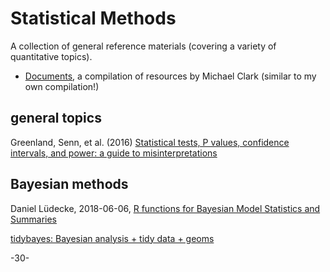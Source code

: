 # Statistical Methods

A collection of general reference materials (covering a variety of quantitative topics).

* [Documents](http://m-clark.github.io/documents/), a compilation of resources by Michael Clark (similar to my own compilation!)


## general topics

Greenland, Senn, et al. (2016) [Statistical tests, P values, confidence intervals, and power: a guide to misinterpretations](https://www.ncbi.nlm.nih.gov/pubmed/27209009) 


## Bayesian methods

Daniel Lüdecke, 2018-06-06, [R functions for Bayesian Model Statistics and Summaries](https://strengejacke.wordpress.com/2018/06/06/r-functions-for-bayesian-model-statistics-and-summaries-rstats-stan-brms/)

[tidybayes: Bayesian analysis + tidy data + geoms](http://mjskay.github.io/tidybayes/)

-30-
